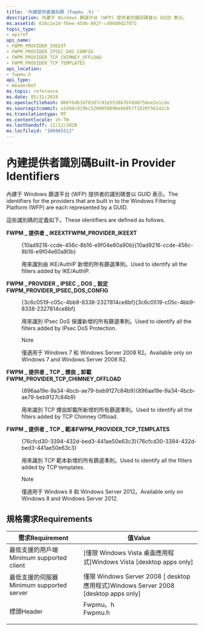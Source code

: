 ```yaml
---
title: '內建提供者識別碼 (Fwpmu .h) '
description: 內建于 Windows 篩選平台 (WFP) 提供者的識別碼會以 GUID 表示。
ms.assetid: 61bc1e2d-f6ee-45db-892f-c49680d27072
topic_type:
- apiref
api_name:
- FWPM_PROVIDER_IKEEXT
- FWPM_PROVIDER_IPSEC_DOS_CONFIG
- FWPM_PROVIDER_TCP_CHIMNEY_OFFLOAD
- FWPM_PROVIDER_TCP_TEMPLATES
api_location:
- fwpmu.h
api_type:
- HeaderDef
ms.topic: reference
ms.date: 05/31/2018
ms.openlocfilehash: 060f6d63d703d7c91e5538b7bfdd8758ee2e1cde
ms.sourcegitcommit: a1494c819bc5200050696e66057f1020f5b142cb
ms.translationtype: MT
ms.contentlocale: zh-TW
ms.lasthandoff: 12/12/2020
ms.locfileid: "106965512"
---
```

# <a name="built-in-provider-identifiers"></a><span data-ttu-id="04fe9-103">內建提供者識別碼</span><span class="sxs-lookup"><span data-stu-id="04fe9-103">Built-in Provider Identifiers</span></span>

<span data-ttu-id="04fe9-104">內建于 Windows 篩選平台 (WFP) 提供者的識別碼會以 GUID 表示。</span><span class="sxs-lookup"><span data-stu-id="04fe9-104">The identifiers for the providers that are built in to the Windows Filtering Platform (WFP) are each represented by a GUID.</span></span>

<span data-ttu-id="04fe9-105">這些識別碼的定義如下。</span><span class="sxs-lookup"><span data-stu-id="04fe9-105">These identifiers are defined as follows.</span></span>

<dl> <dt>

<span data-ttu-id="04fe9-106"><span id="FWPM_PROVIDER_IKEEXT"></span><span id="fwpm_provider_ikeext"></span>**FWPM \_ 提供者 \_ IKEEXT**</span><span class="sxs-lookup"><span data-stu-id="04fe9-106"><span id="FWPM_PROVIDER_IKEEXT"></span><span id="fwpm_provider_ikeext"></span>**FWPM\_PROVIDER\_IKEEXT**</span></span>
</dt> <dd> <dl> <dt>

<span data-ttu-id="04fe9-107">{10ad9216-ccde-456c-8b16-e9f04e60a90b}</span><span class="sxs-lookup"><span data-stu-id="04fe9-107">{10ad9216-ccde-456c-8b16-e9f04e60a90b}</span></span>
</dt> <dt>



<span data-ttu-id="04fe9-108">用來識別由 IKE/AuthIP 新增的所有篩選準則。</span><span class="sxs-lookup"><span data-stu-id="04fe9-108">Used to identify all the filters added by IKE/AuthIP.</span></span>


</dt> </dl> </dd> <dt>

<span data-ttu-id="04fe9-109"><span id="FWPM_PROVIDER_IPSEC_DOS_CONFIG"></span><span id="fwpm_provider_ipsec_dos_config"></span>**FWPM \_ PROVIDER \_ IPSEC \_ DOS \_ 設定**</span><span class="sxs-lookup"><span data-stu-id="04fe9-109"><span id="FWPM_PROVIDER_IPSEC_DOS_CONFIG"></span><span id="fwpm_provider_ipsec_dos_config"></span>**FWPM\_PROVIDER\_IPSEC\_DOS\_CONFIG**</span></span>
</dt> <dd> <dl> <dt>

<span data-ttu-id="04fe9-110">{3c6c0519-c05c-4bb9-8338-2327814ce8bf}</span><span class="sxs-lookup"><span data-stu-id="04fe9-110">{3c6c0519-c05c-4bb9-8338-2327814ce8bf}</span></span>
</dt> <dt>



<span data-ttu-id="04fe9-111">用來識別 IPsec DoS 保護新增的所有篩選準則。</span><span class="sxs-lookup"><span data-stu-id="04fe9-111">Used to identify all the filters added by IPsec DoS Protection.</span></span>

> [!Note]  
> <span data-ttu-id="04fe9-112">僅適用于 Windows 7 和 Windows Server 2008 R2。</span><span class="sxs-lookup"><span data-stu-id="04fe9-112">Available only on Windows 7 and Windows Server 2008 R2.</span></span>

 


</dt> </dl> </dd> <dt>

<span data-ttu-id="04fe9-113"><span id="FWPM_PROVIDER_TCP_CHIMNEY_OFFLOAD"></span><span id="fwpm_provider_tcp_chimney_offload"></span>**FWPM \_ 提供者 \_ TCP \_ 煙囪 \_ 卸載**</span><span class="sxs-lookup"><span data-stu-id="04fe9-113"><span id="FWPM_PROVIDER_TCP_CHIMNEY_OFFLOAD"></span><span id="fwpm_provider_tcp_chimney_offload"></span>**FWPM\_PROVIDER\_TCP\_CHIMNEY\_OFFLOAD**</span></span>
</dt> <dd> <dl> <dt>

<span data-ttu-id="04fe9-114">{896aa19e-9a34-4bcb-ae79-beb9127c84b9}</span><span class="sxs-lookup"><span data-stu-id="04fe9-114">{896aa19e-9a34-4bcb-ae79-beb9127c84b9}</span></span>
</dt> <dt>



<span data-ttu-id="04fe9-115">用來識別 TCP 煙囪卸載所新增的所有篩選準則。</span><span class="sxs-lookup"><span data-stu-id="04fe9-115">Used to identify all the filters added by TCP Chimney Offload.</span></span>


</dt> </dl> </dd> <dt>

<span data-ttu-id="04fe9-116"><span id="FWPM_PROVIDER_TCP_TEMPLATES"></span><span id="fwpm_provider_tcp_templates"></span>**FWPM \_ 提供者 \_ TCP \_ 範本**</span><span class="sxs-lookup"><span data-stu-id="04fe9-116"><span id="FWPM_PROVIDER_TCP_TEMPLATES"></span><span id="fwpm_provider_tcp_templates"></span>**FWPM\_PROVIDER\_TCP\_TEMPLATES**</span></span>
</dt> <dd> <dl> <dt>

<span data-ttu-id="04fe9-117">{76cfcd30-3394-432d-bed3-441ae50e63c3}</span><span class="sxs-lookup"><span data-stu-id="04fe9-117">{76cfcd30-3394-432d-bed3-441ae50e63c3}</span></span>
</dt> <dt>



<span data-ttu-id="04fe9-118">用來識別 TCP 範本新增的所有篩選準則。</span><span class="sxs-lookup"><span data-stu-id="04fe9-118">Used to identify all the filters added by TCP templates.</span></span>

> [!Note]  
> <span data-ttu-id="04fe9-119">僅適用于 Windows 8 和 Windows Server 2012。</span><span class="sxs-lookup"><span data-stu-id="04fe9-119">Available only on Windows 8 and Windows Server 2012.</span></span>

 


</dt> </dl> </dd> </dl>

## <a name="requirements"></a><span data-ttu-id="04fe9-120">規格需求</span><span class="sxs-lookup"><span data-stu-id="04fe9-120">Requirements</span></span>



| <span data-ttu-id="04fe9-121">需求</span><span class="sxs-lookup"><span data-stu-id="04fe9-121">Requirement</span></span> | <span data-ttu-id="04fe9-122">值</span><span class="sxs-lookup"><span data-stu-id="04fe9-122">Value</span></span> |
|-------------------------------------|------------------------------------------------------------------------------------|
| <span data-ttu-id="04fe9-123">最低支援的用戶端</span><span class="sxs-lookup"><span data-stu-id="04fe9-123">Minimum supported client</span></span><br/> | <span data-ttu-id="04fe9-124">\[僅限 Windows Vista 桌面應用程式\]</span><span class="sxs-lookup"><span data-stu-id="04fe9-124">Windows Vista \[desktop apps only\]</span></span><br/>                                     |
| <span data-ttu-id="04fe9-125">最低支援的伺服器</span><span class="sxs-lookup"><span data-stu-id="04fe9-125">Minimum supported server</span></span><br/> | <span data-ttu-id="04fe9-126">僅限 Windows Server 2008 \[ desktop 應用程式\]</span><span class="sxs-lookup"><span data-stu-id="04fe9-126">Windows Server 2008 \[desktop apps only\]</span></span><br/>                               |
| <span data-ttu-id="04fe9-127">標頭</span><span class="sxs-lookup"><span data-stu-id="04fe9-127">Header</span></span><br/>                   | <dl> <span data-ttu-id="04fe9-128"><dt>Fwpmu。h</dt></span><span class="sxs-lookup"><span data-stu-id="04fe9-128"><dt>Fwpmu.h</dt></span></span> </dl> |



 

 





